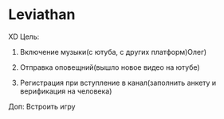 # Leviathan
XD
Цель: 
1. Включение музыки(с ютуба, с других платформ)Олег)


2. Отправка оповещний(вышло новое видео на ютубе)


3. Регистрация при вступление в канал(заполнить анкету и верификация на человека)


Доп: Встроить игру
